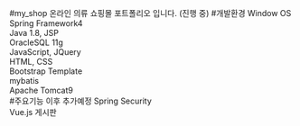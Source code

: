 #my_shop
온라인 의류 쇼핑몰 포트폴리오 입니다. (진행 중)
#개발환경
Window OS<br>
Spring Framework4<br>
Java 1.8, JSP<br>
OracleSQL 11g<br>
JavaScript, JQuery<br>
HTML, CSS<br>
Bootstrap Template<br>
mybatis<br>
Apache Tomcat9<br>
#주요기능 이후 추가예정
Spring Security<br>
Vue.js 게시판
